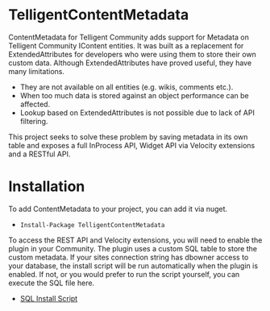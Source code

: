 # TelligentContentMetadata
ContentMetadata for Telligent Community adds support for Metadata on Telligent Community IContent entities. It was built as a replacement for ExtendedAttributes for developers who were using them to store their own custom data.
Although ExtendedAttributes have proved useful, they have many limitations. 
* They are not available on all entities (e.g. wikis, comments etc.).
* When too much data is stored against an object performance can be affected.
* Lookup based on ExtendedAttributes is not possible due to lack of API filtering.

This project seeks to solve these problem by saving metadata in its own table and exposes a full InProcess API, Widget API via Velocity extensions and a RESTful API.

# Installation
To add ContentMetadata to your project, you can add it via nuget.

* `Install-Package TelligentContentMetadata`

To access the REST API and Velocity extensions, you will need to enable the plugin in your Community. The plugin uses a custom SQL table to store the custom metadata. If your sites connection string has dbowner access to your database, the install script will be run automatically when the plugin is enabled. If not, or you would prefer to run the script yourself, you can execute the SQL file here.

* [SQL Install Script](https://raw.githubusercontent.com/RichMercer/ContentMetadata/master/ContentMetadata/Resources/Sql/Install.sql)

